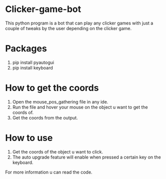 # Clicker-game-bot
This python program is a bot that can play any clicker games with just a couple of tweaks by the user depending on the clicker game.

# Packages
1. pip install pyautogui
2. pip install keyboard

# How to get the coords
1. Open the mouse_pos_gathering file in any ide.
2. Run the file and hover your mouse on the object u want to get the coords of.
3. Get the coords from the output.

# How to use
1. Get the coords of the object u want to click.
2. The auto upgrade feature will enable when pressed a certain key on the keyboard.

For more information u can read the code.
